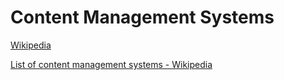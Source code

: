 # Content Management Systems
[Wikipedia](https://en.wikipedia.org/wiki/Web_content_management_system)

[List of content management systems - Wikipedia](https://en.wikipedia.org/wiki/List_of_content_management_systems)